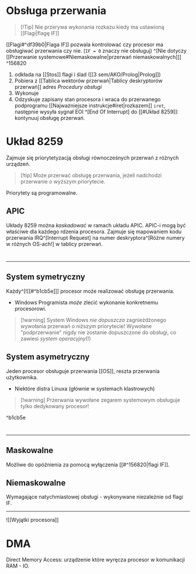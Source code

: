 # Obsługa przerwania
>[!Tip] Nie przerywa wykonania rozkazu kiedy ma ustawioną [[Flagi|flagę IF]]

[[Flagi#^df39b0|Flaga IF]] pozwala kontrolować czy procesor ma obsługiwać przerwania czy nie. (`IF = 0` znaczy nie obsługuj) ^[Nie dotyczy [[Przerwanie systemowe#Niemaskowalne|przerwań niemaskowalnych]]] ^156820

1. odkłada na [[Stos]] flagi i ślad ([[3 sem/AKO/Prolog|Prolog]])
2. Pobiera z [[Tablica wektorów przerwań|Tablicy deskryptorów przerwań]] adres *Procedury obsługi*
3. Wykonuje
4. Odzyskuje zapisany stan procesora i wraca do przerwanego podprogramu [[Najważniejsze instrukcje#iret|rozkazem]] `iret`, następnie wysyła sygnał EOI ^[End Of Interrupt] do [[#Układ 8259]]: kontynuuj obsługę przerwań.

# Układ 8259
Zajmuje się priorytetyzacją obsługi równocześnych przerwań z różnych urządzeń.
>[!tip] Może przerwać obsługę przerwania, jeżeli nadchodzi przerwanie o wyższym priorytecie.

Priorytety są programowalne.

## APIC
Układy 8259 można *kaskadować* w ramach układu APIC. APIC-i mogą być właściwe dla każdego rdzenia procesora. 
Zajmuje się mapowaniem kodu przerwania IRQ^[Interrupt Request] na numer deskryptora^[Różne numery w różnych OS-ach!] w tablicy przerwań.

# 
---
## System symetryczny
Każdy^[![[#^b1cb5e]]] procesor może realizować obsługę przerwania.
- Windows
Programista *może* zlecić wykonanie konkretnemu procesorowi.

>[!warning] System Windows *nie dopuszcza* zagnieżdżonego wywołania przerwań o niższym priorytecie!
>Wywołane "podprzerwanie" nigdy nie zostanie dopuszczone do obsługi, co zawiesi *system operacyjny*(!)
## System asymetryczny
Jeden procesor obsługuje przerwania [[OS]], reszta przerwania użytkownika.
- Niektóre distra Linuxa (głównie w systemach klastrowych)

>[!warning] Przerwania wywołane zegarem systemowym obsługuje tylko dedykowany procesor!

^b1cb5e

# 
---
## Maskowalne
Możliwe do opóźnienia za pomocą wyłączenia [[#^156820|flagi IF]].
## Niemaskowalne
Wymagające natychmiastowej obsługi - wykonywane niezależnie od flagi IF.

---

![[Wyjątki procesora]]
# DMA
Direct Memory Access: urządzenie które wyręcza procesor w komunikacji RAM - IO. 